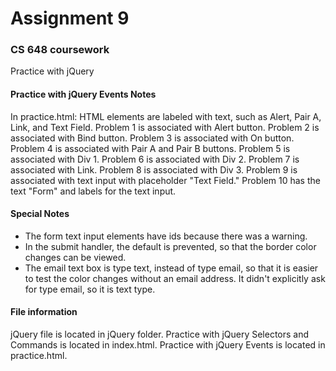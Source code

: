 # Assignment 9

### CS 648 coursework
Practice with jQuery

#### Practice with jQuery Events Notes
In practice.html:
HTML elements are labeled with text, such as Alert, Pair A, Link, and Text Field.
Problem 1 is associated with Alert button.
Problem 2 is associated with Bind button.
Problem 3 is associated with On button.
Problem 4 is associated with Pair A and Pair B buttons.
Problem 5 is associated with Div 1.
Problem 6 is associated with Div 2.
Problem 7 is associated with Link.
Problem 8 is associated with Div 3.
Problem 9 is associated with text input with placeholder "Text Field."
Problem 10 has the text "Form" and labels for the text input.  

#### Special Notes
- The form text input elements have ids because there was a warning.  
- In the submit handler, the default is prevented, so that the border color changes can be viewed.
- The email text box is type text, instead of type email, so that it is easier to
  test the color changes without an email address. It didn't explicitly ask for type email, so it is text type.

#### File information
jQuery file is located in jQuery folder.
Practice with jQuery Selectors and Commands is located in index.html.
Practice with jQuery Events is located in practice.html.
